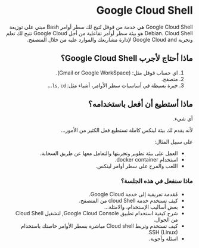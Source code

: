 <div dir="rtl" lang="ar">

# Google Cloud Shell

Google Cloud Shell هي خدمة من قوقل تُتيح لك سطر أوامر Bash مبني على توزيعة Debian.
Cloud Shell هو بيئة سطر أوامر تفاعلية من أجل Google Cloud تتيح لك تعلم وتجربة Google Cloud and لإدارة مشاريعك والموارد عليه من خلال المتصفح.

## ماذا أحتاج لأجرب Google Cloud Shell؟

1. اي حساب قوقل مثل: (Gmail or Google WorkSpace).
2. متصفح.
3. خبرة بسيطة في أساسيات سطر الأوامر، أشياء مثل: `ls`, `cd`...

## ماذا أستطيع أن أفعل باستخدامه؟

أي شيء.

لأنه يقدم لك بيئة لينكس كاملة تستطيع فعل الكثير من الأمور...

على سبيل المثال: 

- العمل على بيئة تطوير وتجربتها والتعامل معها عن طريق السحابة.
- استخدام docker container.
- اللعب والمرح على سطر أوامر لينكس.

### ماذا سنفعل في هذه الجلسة؟ 

-  مُقدمة تعريفية إلى خدمة Google Cloud.
-  كيف تستخدم خدمة cloud Shell من المتصفح.
-  بعض أساليب الإستخدام، والامثلة...
-  شرح كيفية استخدام تطبيق Google Cloud Console, لتشغيل Cloud Shell من الجوال.
-  كيف تستخدم وتربط Cloud shell مباشرة بسطر الأوامر خاصتك باستخدام SSH (Linux).
- اسئلة وأجوبة.
